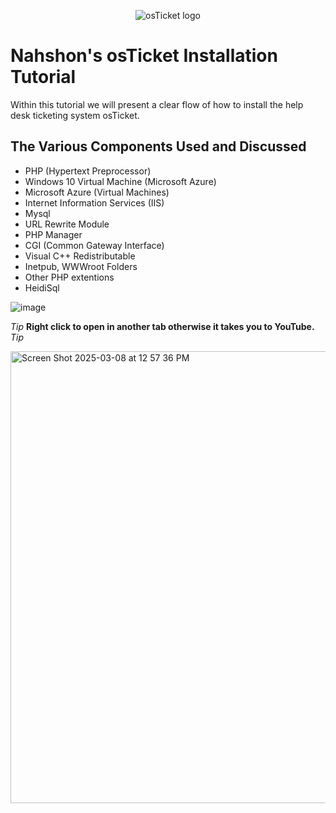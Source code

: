 <p align="center">
<img src="https://i.imgur.com/Clzj7Xs.png" alt="osTicket logo"/>
</p>

<h1>Nahshon's osTicket Installation Tutorial</h1>
Within this tutorial we will present a clear flow of how to install the help desk ticketing system osTicket.<br />

<h2>The Various Components Used and Discussed</h2>

- PHP (Hypertext Preprocessor)
- Windows 10 Virtual Machine (Microsoft Azure)
- Microsoft Azure (Virtual Machines)
- Internet Information Services (IIS)
- Mysql
- URL Rewrite Module
- PHP Manager
- CGI (Common Gateway Interface)
- Visual C++ Redistributable
- Inetpub, WWWroot Folders
- Other PHP extentions
- HeidiSql



![image](https://github.com/user-attachments/assets/f8c23556-c8e7-402c-9739-1de83c8ad9aa)  

*Tip* <b>Right click to open in another tab otherwise it takes you to YouTube.</b> *Tip*


<a href="https://www.youtube.com/watch?v=MB06WwzNIFQ&t=1527s"><img width="723" alt="Screen Shot 2025-03-08 at 12 57 36 PM" src="https://github.com/user-attachments/assets/22f64569-226d-431c-a135-fafbc935b9ad" />
 </a>

